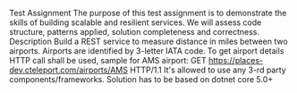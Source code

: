 Test Assignment
The purpose of this test assignment is to demonstrate the skills of building scalable and
resilient services.
We will assess code structure, patterns applied, solution completeness and correctness.
Description
Build a REST service to measure distance in miles between two airports. Airports are
identified by 3-letter IATA code.
To get airport details HTTP call shall be used, sample for AMS airport:
GET https://places-dev.cteleport.com/airports/AMS HTTP/1.1
It's allowed to use any 3-rd party components/frameworks.
Solution has to be based on dotnet core 5.0+
